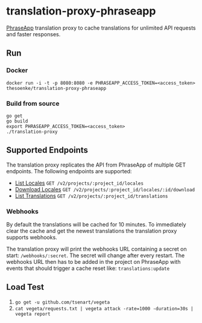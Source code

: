 # translation-proxy-phraseapp

[PhraseApp](https://phraseapp.com) translation proxy to cache translations for unlimited API requests and faster responses.

## Run
### Docker

    docker run -i -t -p 8080:8080 -e PHRASEAPP_ACCESS_TOKEN=<access_token> thesoenke/translation-proxy-phraseapp

### Build from source

    go get
    go build
    export PHRASEAPP_ACCESS_TOKEN=<access_token>
    ./translation-proxy

## Supported Endpoints
The translation proxy replicates the API from PhraseApp of multiple GET endpoints. The following endpoints are supported:
- [List Locales](https://phraseapp.com/docs/api/v2/locales/#index) `GET /v2/projects/:project_id/locales`
- [Download Locales](https://phraseapp.com/docs/api/v2/locales/#download) `GET /v2/projects/:project_id/locales/:id/download`
- [List Translations](https://phraseapp.com/docs/api/v2/translations/#index) `GET /v2/projects/:project_id/translations
`

### Webhooks
By default the translations will be cached for 10 minutes. To immediately clear the cache and get the newest translations the translation proxy supports webhooks.

The translation proxy will print the webhooks URL containing a secret on start: `/webhooks/:secret`. The secret will change after every restart. The webhooks URL then has to be added in the project on PhraseApp with events that should trigger a cache reset like: `translations:update`

## Load Test
1. `go get -u github.com/tsenart/vegeta`
2. `cat vegeta/requests.txt | vegeta attack -rate=1000 -duration=30s | vegeta report`